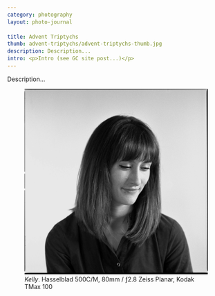 ```yaml
---
category: photography
layout: photo-journal

title: Advent Triptychs
thumb: advent-triptychs/advent-triptychs-thumb.jpg
description: Description...
intro: <p>Intro (see GC site post...)</p>
---
```


<p>Description...</p>


<figure class="content-width">
	<img src="/img/photography/pandemic-portraits/pandemic-portraits-10.jpg">
	<figcaption><i>Kelly</i>. Hasselblad 500C/M, 80mm / ƒ2.8 Zeiss Planar, Kodak TMax 100</figcaption>
</figure>
